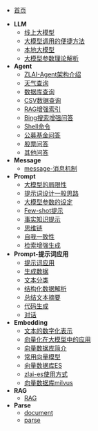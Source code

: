 - [首页]()

* **LLM**
  * [线上大模型](llm/zlai-llm-01.md)
  * [大模型调用的便捷方法](llm/zlai-llm-02.md)
  * [本地大模型](llm/zlai-llm-03.md)
  * [大模型参数理论解析](llm/zlai-llm-04.md)
* **Agent**
  * [ZLAI-Agent架构介绍](agent/zlai-agent-01.md)
  * [天气查询](agent/zlai-agent-02.md)
  * [数据库查询](agent/zlai-agent-03.md)
  * [CSV数据查询](agent/zlai-agent-04.md)
  * [RAG增强索引](agent/zlai-agent-05)
  * [Bing搜索增强问答](agent/zlai-agent-06)
  * [Shell命令](agent/zlai-agent-07)
  * [公募基金问答](agent/zlai-agent-08)
  * [股票问答](agent/zlai-agent-09)
  * [其他问答](agent/zlai-agent-10)
* **Message**
  * [message-消息机制](message/zlai-message-01.md)
* **Prompt**
  * [大模型的局限性](prompt/zlai-prompt-01.md)
  * [提示词设计一般思路](prompt/zlai-prompt-02.md)
  * [大模型参数的设定](prompt/zlai-prompt-03.md)
  * [Few-shot提示](prompt/zlai-prompt-04.md)
  * [事实知识提示](prompt/zlai-prompt-05.md)
  * [思维链](prompt/zlai-prompt-06.md)
  * [自我一致性](prompt/zlai-prompt-07.md)
  * [检索增强生成](prompt/zlai-prompt-08.md)
* **Prompt-提示词应用**
  * [提示词应用](prompt-apply/zlai-prompt-apply-01.md)
  * [生成数据](prompt-apply/zlai-prompt-apply-02.md)
  * [文本分类](prompt-apply/zlai-prompt-apply-03.md)
  * [结构化数据解析](prompt-apply/zlai-prompt-apply-04.md)
  * [总结文本摘要](prompt-apply/zlai-prompt-apply-06.md)
  * [代码生成](prompt-apply/zlai-prompt-apply-07.md)
  * [对话](prompt-apply/zlai-prompt-apply-08.md)
* **Embedding**
  * [文本的数字化表示](embedding/zlai-embedding-01.md)
  * [向量化在大模型中的应用](embedding/zlai-embedding-02.md)
  * [向量数据库简介](embedding/zlai-embedding-03.md)
  * [常用向量模型](embedding/zlai-embedding-x.md)
  * [向量数据库ES](embedding/zlai-elasticsearch-01.md)
  * [zlai-es使用方式](embedding/zlai-elasticsearch-02.md)
  * [向量数据库milvus](embedding/milvus.md)
* **RAG**
  * [RAG](rag/zlai-rag-01.md)
* **Parse**
  * [document](parse/zlai-document.md)
  * [parse](parse/zlai-parse-01.md)
